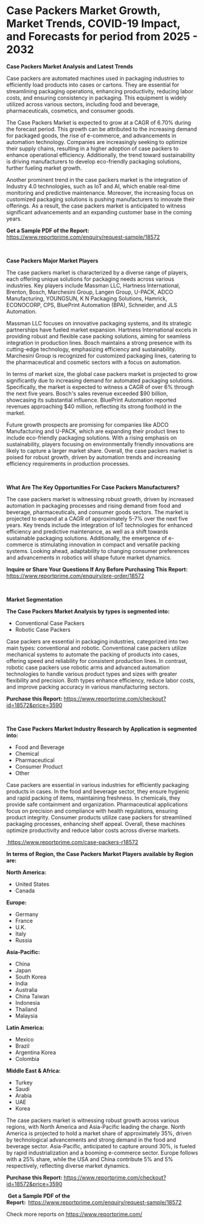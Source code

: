 <p><h1>Case Packers Market Growth, Market Trends, COVID-19 Impact, and Forecasts for period from 2025 - 2032</h1></p><p><strong>Case Packers Market Analysis and Latest Trends</strong></p>
<p><p>Case packers are automated machines used in packaging industries to efficiently load products into cases or cartons. They are essential for streamlining packaging operations, enhancing productivity, reducing labor costs, and ensuring consistency in packaging. This equipment is widely utilized across various sectors, including food and beverage, pharmaceuticals, cosmetics, and consumer goods.</p><p>The Case Packers Market is expected to grow at a CAGR of 6.70% during the forecast period. This growth can be attributed to the increasing demand for packaged goods, the rise of e-commerce, and advancements in automation technology. Companies are increasingly seeking to optimize their supply chains, resulting in a higher adoption of case packers to enhance operational efficiency. Additionally, the trend toward sustainability is driving manufacturers to develop eco-friendly packaging solutions, further fueling market growth.</p><p>Another prominent trend in the case packers market is the integration of Industry 4.0 technologies, such as IoT and AI, which enable real-time monitoring and predictive maintenance. Moreover, the increasing focus on customized packaging solutions is pushing manufacturers to innovate their offerings. As a result, the case packers market is anticipated to witness significant advancements and an expanding customer base in the coming years.</p></p>
<p><strong>Get a Sample PDF of the Report:&nbsp;</strong> <a href="https://www.reportprime.com/enquiry/request-sample/18572?utm_campaign=2335&utm_medium=2&utm_source=Github&utm_content=ia&utm_term=19032025&utm_id=case-packers">https://www.reportprime.com/enquiry/request-sample/18572</a></p>
<p>&nbsp;</p>
<p><strong>Case Packers Major Market Players</strong></p>
<p><p>The case packers market is characterized by a diverse range of players, each offering unique solutions for packaging needs across various industries. Key players include Massman LLC, Hartness International, Brenton, Bosch, Marchesini Group, Langen Group, U-PACK, ADCO Manufacturing, YOUNGSUN, K N Packaging Solutions, Hamrick, ECONOCORP, CPS, BluePrint Automation (BPA), Schneider, and JLS Automation.</p><p>Massman LLC focuses on innovative packaging systems, and its strategic partnerships have fueled market expansion. Hartness International excels in providing robust and flexible case packing solutions, aiming for seamless integration in production lines. Bosch maintains a strong presence with its cutting-edge technology, emphasizing efficiency and sustainability. Marchesini Group is recognized for customized packaging lines, catering to the pharmaceutical and cosmetic sectors with a focus on automation.</p><p>In terms of market size, the global case packers market is projected to grow significantly due to increasing demand for automated packaging solutions. Specifically, the market is expected to witness a CAGR of over 6% through the next five years. Bosch's sales revenue exceeded $90 billion, showcasing its substantial influence. BluePrint Automation reported revenues approaching $40 million, reflecting its strong foothold in the market.</p><p>Future growth prospects are promising for companies like ADCO Manufacturing and U-PACK, which are expanding their product lines to include eco-friendly packaging solutions. With a rising emphasis on sustainability, players focusing on environmentally friendly innovations are likely to capture a larger market share. Overall, the case packers market is poised for robust growth, driven by automation trends and increasing efficiency requirements in production processes.</p></p>
<p>&nbsp;</p>
<p><strong>What Are The Key Opportunities For Case Packers Manufacturers?</strong></p>
<p><p>The case packers market is witnessing robust growth, driven by increased automation in packaging processes and rising demand from food and beverage, pharmaceuticals, and consumer goods sectors. The market is projected to expand at a CAGR of approximately 5-7% over the next five years. Key trends include the integration of IoT technologies for enhanced efficiency and predictive maintenance, as well as a shift towards sustainable packaging solutions. Additionally, the emergence of e-commerce is stimulating innovation in compact and versatile packing systems. Looking ahead, adaptability to changing consumer preferences and advancements in robotics will shape future market dynamics.</p></p>
<p><strong>Inquire or Share Your Questions If Any Before Purchasing This Report:</strong> <a href="https://www.reportprime.com/enquiry/pre-order/18572?utm_campaign=2335&utm_medium=2&utm_source=Github&utm_content=ia&utm_term=19032025&utm_id=case-packers">https://www.reportprime.com/enquiry/pre-order/18572</a></p>
<p>&nbsp;</p>
<p><strong>Market Segmentation</strong></p>
<p><strong>The Case Packers Market Analysis by types is segmented into:</strong></p>
<p><ul><li>Conventional Case Packers</li><li>Robotic Case Packers</li></ul></p>
<p><p>Case packers are essential in packaging industries, categorized into two main types: conventional and robotic. Conventional case packers utilize mechanical systems to automate the packing of products into cases, offering speed and reliability for consistent production lines. In contrast, robotic case packers use robotic arms and advanced automation technologies to handle various product types and sizes with greater flexibility and precision. Both types enhance efficiency, reduce labor costs, and improve packing accuracy in various manufacturing sectors.</p></p>
<p><strong>Purchase this Report:&nbsp;</strong><a href="https://www.reportprime.com/checkout?id=18572&price=3590&utm_campaign=2335&utm_medium=2&utm_source=Github&utm_content=ia&utm_term=19032025&utm_id=case-packers">https://www.reportprime.com/checkout?id=18572&price=3590</a></p>
<p>&nbsp;</p>
<p><strong>The Case Packers Market Industry Research by Application is segmented into:</strong></p>
<p><ul><li>Food and Beverage</li><li>Chemical</li><li>Pharmaceutical</li><li>Consumer Product</li><li>Other</li></ul></p>
<p><p>Case packers are essential in various industries for efficiently packaging products in cases. In the food and beverage sector, they ensure hygienic and rapid packing of items, maintaining freshness. In chemicals, they provide safe containment and organization. Pharmaceutical applications focus on precision and compliance with health regulations, ensuring product integrity. Consumer products utilize case packers for streamlined packaging processes, enhancing shelf appeal. Overall, these machines optimize productivity and reduce labor costs across diverse markets.</p></p>
<p><a href="https://www.reportprime.com/case-packers-r18572?utm_campaign=2335&utm_medium=2&utm_source=Github&utm_content=ia&utm_term=19032025&utm_id=case-packers">&nbsp;https://www.reportprime.com/case-packers-r18572</a></p>
<p><strong>In terms of Region, the Case Packers Market Players available by Region are:</strong></p>
<p>
    <p> <strong> North America: </strong>
        <ul>
            <li>United States</li>
            <li>Canada</li>
        </ul>
        </p> 
    <p> <strong> Europe: </strong>
        <ul>
            <li>Germany</li>
            <li>France</li>
            <li>U.K.</li>
            <li>Italy</li>
            <li>Russia</li>
        </ul>
        </p> 
    <p> <strong> Asia-Pacific: </strong>
        <ul>
            <li>China</li>
            <li>Japan</li>
            <li>South Korea</li>
            <li>India</li>
            <li>Australia</li>
            <li>China Taiwan</li>
            <li>Indonesia</li>
            <li>Thailand</li>
            <li>Malaysia</li>
        </ul>
        </p> 
    <p> <strong> Latin America: </strong>
        <ul>
            <li>Mexico</li>
            <li>Brazil</li>
            <li>Argentina Korea</li>
            <li>Colombia</li>
        </ul>
        </p> 
    <p> <strong> Middle East & Africa: </strong>
        <ul>
            <li>Turkey</li>
            <li>Saudi</li>
            <li>Arabia</li>
            <li>UAE</li>
            <li>Korea</li>
        </ul>
    </p>
    </p>
<p><p>The case packers market is witnessing robust growth across various regions, with North America and Asia-Pacific leading the charge. North America is projected to hold a market share of approximately 35%, driven by technological advancements and strong demand in the food and beverage sector. Asia-Pacific, anticipated to capture around 30%, is fueled by rapid industrialization and a booming e-commerce sector. Europe follows with a 25% share, while the USA and China contribute 5% and 5% respectively, reflecting diverse market dynamics.</p></p>
<p><strong>Purchase this Report: </strong><a href="https://www.reportprime.com/checkout?id=18572&price=3590&utm_campaign=2335&utm_medium=2&utm_source=Github&utm_content=ia&utm_term=19032025&utm_id=case-packers">https://www.reportprime.com/checkout?id=18572&price=3590</a></p>
<p>&nbsp;<strong>Get a Sample PDF of the Report:&nbsp;&nbsp;</strong><a href="https://www.reportprime.com/enquiry/request-sample/18572?utm_campaign=2335&utm_medium=2&utm_source=Github&utm_content=ia&utm_term=19032025&utm_id=case-packers">https://www.reportprime.com/enquiry/request-sample/18572</a></p>
<p><strong></strong></p>
<p>Check more reports on <a href="https://www.reportprime.com/?utm_campaign=2335&utm_medium=2&utm_source=Github&utm_content=ia&utm_term=19032025&utm_id=case-packers">https://www.reportprime.com/</a></p>